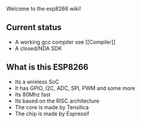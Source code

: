 Welcome to the esp8266 wiki!

## Current status
* A working gcc compiler see [[Compiler]]
* A closed/NDA SDK


## What is this ESP8266
* Its a wireless SoC
* It has GPIO, I2C, ADC, SPI, PWM and some more
* Its 80Mhz fast
* Its based on the RISC architecture
* The core is made by Tensilica
* The chip is made by Espressif
